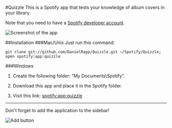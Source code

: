 #Quizzle
This is a Spotify app that tests your knowledge of album covers in your library.

Note that you need to have a [Spotify developer account](http://developer.spotify.com/en/spotify-apps-api/developer-signup/).

![Screenshot of the app](http://i.imgur.com/GUWpb.png)

##Installation
###Mac/Unix
Just run this command:

    git clone git://github.com/DanielRapp/Quizzle.git ~/Spotify/Quizzle; open spotify:app:quizzle

###Windows

1. Create the following folder: “My Documents\Spotify”.

2. Download this app and place it in the Spotify folder.

3. Visit this link: [spotify:app:quizzle](spotify:app:quizzle)

---
Don't forget to add the application to the sidebar!

![Add button](http://f.cl.ly/items/1J463c0K2L0K3I3D1236/Screen%20Shot%202012-01-04%20at%2010.39.26%20PM.png)